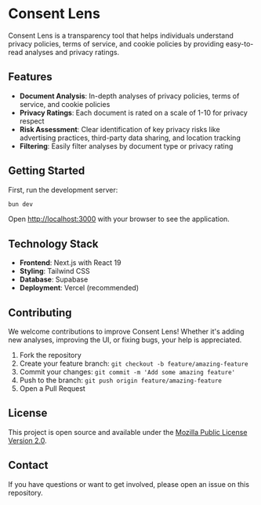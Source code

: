 # Consent Lens

Consent Lens is a transparency tool that helps individuals understand privacy policies, terms of service, and cookie policies by providing easy-to-read analyses and privacy ratings.

## Features

- **Document Analysis**: In-depth analyses of privacy policies, terms of service, and cookie policies
- **Privacy Ratings**: Each document is rated on a scale of 1-10 for privacy respect
- **Risk Assessment**: Clear identification of key privacy risks like advertising practices, third-party data sharing, and location tracking
- **Filtering**: Easily filter analyses by document type or privacy rating

## Getting Started

First, run the development server:

```bash
bun dev
```

Open [http://localhost:3000](http://localhost:3000) with your browser to see the application.

## Technology Stack

- **Frontend**: Next.js with React 19
- **Styling**: Tailwind CSS
- **Database**: Supabase
- **Deployment**: Vercel (recommended)

## Contributing

We welcome contributions to improve Consent Lens! Whether it's adding new analyses, improving the UI, or fixing bugs, your help is appreciated.

1. Fork the repository
2. Create your feature branch: `git checkout -b feature/amazing-feature`
3. Commit your changes: `git commit -m 'Add some amazing feature'`
4. Push to the branch: `git push origin feature/amazing-feature`
5. Open a Pull Request

## License

This project is open source and available under the [Mozilla Public License Version 2.0](LICENSE).

## Contact

If you have questions or want to get involved, please open an issue on this repository.
